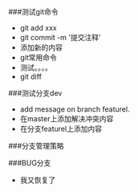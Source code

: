 ###测试git命令
+ git add xxx
+ git commit -m '提交注释'
+ 添加新的内容
+ git常用命令
+ 测试。。。。
+ git diff


###测试分支dev
+ add message on branch featurel.
+ 在master上添加解决冲突内容
+ 在分支featurel上添加内容

###分支管理策略

###BUG分支
+ 我又恢复了